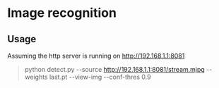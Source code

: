 # Image recognition

## Usage
Assuming the http server is running on http://192.168.1.1:8081
  > python detect.py --source http://192.168.1.1:8081/stream.mjpg --weights last.pt --view-img --conf-thres 0.9
